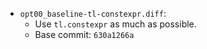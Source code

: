 * `opt00_baseline-tl-constexpr.diff`:
  * Use `tl.constexpr` as much as possible.
  * Base commit: `630a1266a`
